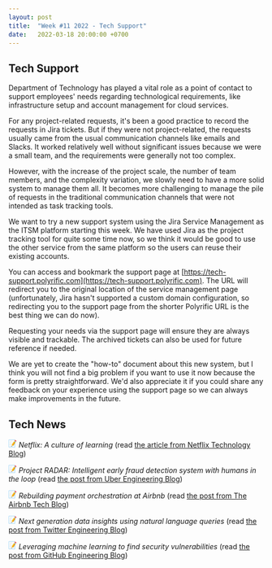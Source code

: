 ```yaml
---
layout: post
title:  "Week #11 2022 - Tech Support"
date:   2022-03-18 20:00:00 +0700
---
```


## Tech Support

Department of Technology has played a vital role as a point of contact to support employees' needs regarding technological requirements, like infrastructure setup and account management for cloud services.

For any project-related requests, it's been a good practice to record the requests in Jira tickets. But if they were not project-related, the requests usually came from the usual communication channels like emails and Slacks. It worked relatively well without significant issues because we were a small team, and the requirements were generally not too complex.

However, with the increase of the project scale, the number of team members, and the complexity variation, we slowly need to have a more solid system to manage them all. It becomes more challenging to manage the pile of requests in the traditional communication channels that were not intended as task tracking tools.

We want to try a new support system using the Jira Service Management as the ITSM platform starting this week. We have used Jira as the project tracking tool for quite some time now, so we think it would be good to use the other service from the same platform so the users can reuse their existing accounts.

You can access and bookmark the support page at [https://tech-support.polyrific.com](https://tech-support.polyrific.com). The URL will redirect you to the original location of the service management page (unfortunately, Jira hasn't supported a custom domain configuration, so redirecting you to the support page from the shorter Polyrific URL is the best thing we can do now).

Requesting your needs via the support page will ensure they are always visible and trackable. The archived tickets can also be used for future reference if needed.

We are yet to create the "how-to" document about this new system, but I think you will not find a big problem if you want to use it now because the form is pretty straightforward. We'd also appreciate it if you could share any feedback on your experience using the support page so we can always make improvements in the future.

## Tech News

![memo](/assets/images/memo16.png) *Netflix: A culture of learning* (read [the article from Netflix Technology Blog](https://netflixtechblog.com/netflix-a-culture-of-learning-394bc7d0f94c))

![memo](/assets/images/memo16.png) *Project RADAR: Intelligent early fraud detection system with humans in the loop* (read [the post from Uber Engineering Blog](https://eng.uber.com/project-radar-intelligent-early-fraud-detection/))

![memo](/assets/images/memo16.png) *Rebuilding payment orchestration at Airbnb* (read [the post from The Airbnb Tech Blog](https://medium.com/airbnb-engineering/rebuilding-payment-orchestration-at-airbnb-341d194a781b))

![memo](/assets/images/memo16.png) *Next generation data insights using natural language queries* (read [the post from Twitter Engineering Blog](https://blog.twitter.com/engineering/en_us/topics/insights/2022/next-generation-data-insights-using-natural-language-queries))

![memo](/assets/images/memo16.png) *Leveraging machine learning to find security vulnerabilities* (read [the post from GitHub Engineering Blog](https://github.blog/2022-02-17-leveraging-machine-learning-find-security-vulnerabilities/))